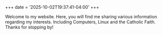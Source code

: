 +++
date = '2025-10-02T19:37:41-04:00'
+++

Welcome to my website. Here, you will find me sharing various information regarding my interests. Including Computers, Linux and the Catholic Faith. Thanks for stopping by!
